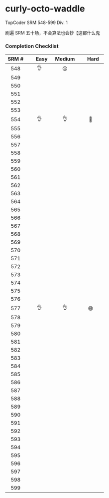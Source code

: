 curly-octo-waddle
=================
TopCoder SRM 548-599 Div. 1

刷遍 SRM 五十场，不会算法也会抄【这都什么鬼

### Completion Checklist
| SRM # |      　Easy　      |       Medium       |      　Hard　      |
| :---: | :----------------: | :----------------: | :----------------: |
|  548  | :ok_hand:          | :relieved:         |                    |
|  549  |                    |                    |                    |
|  550  |                    |                    |                    |
|  551  |                    |                    |                    |
|  552  |                    |                    |                    |
|  553  |                    |                    |                    |
|  554  | :ok_hand:          | :ok_hand:          | :poop:             |
|  555  |                    |                    |                    |
|  556  |                    |                    |                    |
|  557  |                    |                    |                    |
|  558  |                    |                    |                    |
|  559  |                    |                    |                    |
|  560  |                    |                    |                    |
|  561  |                    |                    |                    |
|  562  |                    |                    |                    |
|  563  |                    |                    |                    |
|  564  |                    |                    |                    |
|  565  |                    |                    |                    |
|  566  |                    |                    |                    |
|  567  |                    |                    |                    |
|  568  |                    |                    |                    |
|  569  |                    |                    |                    |
|  570  |                    |                    |                    |
|  571  |                    |                    |                    |
|  572  |                    |                    |                    |
|  573  |                    |                    |                    |
|  574  |                    |                    |                    |
|  575  |                    |                    |                    |
|  576  |                    |                    |                    |
|  577  | :ok_hand:          | :ok_hand:          | :smile:            |
|  578  |                    |                    |                    |
|  579  |                    |                    |                    |
|  580  |                    |                    |                    |
|  581  |                    |                    |                    |
|  582  |                    |                    |                    |
|  583  |                    |                    |                    |
|  584  |                    |                    |                    |
|  585  |                    |                    |                    |
|  586  |                    |                    |                    |
|  587  |                    |                    |                    |
|  588  |                    |                    |                    |
|  589  |                    |                    |                    |
|  590  |                    |                    |                    |
|  591  |                    |                    |                    |
|  592  |                    |                    |                    |
|  593  |                    |                    |                    |
|  594  |                    |                    |                    |
|  595  |                    |                    |                    |
|  596  |                    |                    |                    |
|  597  |                    |                    |                    |
|  598  |                    |                    |                    |
|  599  |                    |                    |                    |

